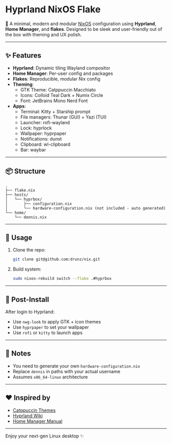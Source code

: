 
# Hyprland NixOS Flake

🎯 A minimal, modern and modular [NixOS](https://nixos.org) configuration using **Hyprland**, **Home Manager**, and **flakes**. Designed to be sleek and user-friendly out of the box with theming and UX polish.

---

## ✨ Features

- **Hyprland**: Dynamic tiling Wayland compositor
- **Home Manager**: Per-user config and packages
- **Flakes**: Reproducible, modular Nix config
- **Theming**:
  - GTK Theme: Catppuccin Macchiato
  - Icons: Colloid Teal Dark + Numix Circle
  - Font: JetBrains Mono Nerd Font
- **Apps**:
  - Terminal: Kitty + Starship prompt
  - File managers: Thunar (GUI) + Yazi (TUI)
  - Launcher: rofi-wayland
  - Lock: hyprlock
  - Wallpaper: hyprpaper
  - Notifications: dunst
  - Clipboard: wl-clipboard
  - Bar: waybar

---

## 📦 Structure

```
.
├── flake.nix
├── hosts/
│   └── hyprbox/
│       ├── configuration.nix
│       └── hardware-configuration.nix (not included - auto generated)
└── home/
    └── dennis.nix
```

---

## 🚀 Usage

1. Clone the repo:
   ```bash
   git clone git@github.com:drunz/nix.git
   ```

2. Build system:
   ```bash
   sudo nixos-rebuild switch --flake .#hyprbox
   ```

---

## 📸 Post-Install

After login to Hyprland:

- Use `nwg-look` to apply GTK + icon themes
- Use `hyprpaper` to set your wallpaper
- Use `rofi` or `kitty` to launch apps

---

## 🧪 Notes

- You need to generate your own `hardware-configuration.nix`
- Replace `dennis` in paths with your actual username
- Assumes `x86_64-linux` architecture

---

## ❤️ Inspired by

- [Catppuccin Themes](https://github.com/catppuccin)
- [Hyprland Wiki](https://wiki.hyprland.org/)
- [Home Manager Manual](https://nix-community.github.io/home-manager/)

---

Enjoy your next-gen Linux desktop ✨
